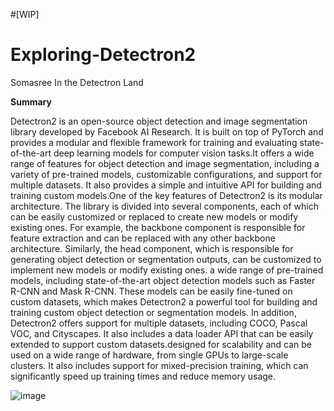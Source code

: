 #[WIP]
# Exploring-Detectron2
Somasree In the Detectron Land

**Summary**

Detectron2 is an open-source object detection and image segmentation library developed by Facebook AI Research. It is built on top of PyTorch and provides a modular and flexible framework for training and evaluating state-of-the-art deep learning models for computer vision tasks.It offers a wide range of features for object detection and image segmentation, including a variety of pre-trained models, customizable configurations, and support for multiple datasets. It also provides a simple and intuitive API for building and training custom models.One of the key features of Detectron2 is its modular architecture. The library is divided into several components, each of which can be easily customized or replaced to create new models or modify existing ones. For example, the backbone component is responsible for feature extraction and can be replaced with any other backbone architecture. Similarly, the head component, which is responsible for generating object detection or segmentation outputs, can be customized to implement new models or modify existing ones. a wide range of pre-trained models, including state-of-the-art object detection models such as Faster R-CNN and Mask R-CNN. These models can be easily fine-tuned on custom datasets, which makes Detectron2 a powerful tool for building and training custom object detection or segmentation models.
In addition, Detectron2 offers support for multiple datasets, including COCO, Pascal VOC, and Cityscapes. It also includes a data loader API that can be easily extended to support custom datasets.designed for scalability and can be used on a wide range of hardware, from single GPUs to large-scale clusters. It also includes support for mixed-precision training, which can significantly speed up training times and reduce memory usage.





![image](https://user-images.githubusercontent.com/56045049/229114344-53307960-e51b-4b7d-bce0-0fe176045666.png)

